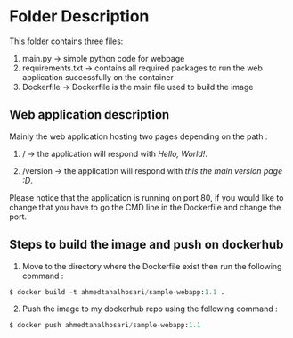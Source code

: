 # Folder Description

This folder contains three files:

1) main.py           -> simple python code for webpage 
2) requirements.txt  -> contains all required packages to run the web application successfully on the container 
3) Dockerfile        -> Dockerfile is the main file used to build the image 

## Web application description 

Mainly the web application hosting two pages depending on the path :

1) /  ->  the application will respond with *Hello, World!*.

2) /version -> the application will respond with *this the main version page :D*.

Please notice that the application is running on port 80, if you would like to change that you have to go the CMD line in the Dockerfile and change the port. 

## Steps to build the image and push on dockerhub

1) Move to the directory where the Dockerfile exist then run the following command :

```python
$ docker build -t ahmedtahalhosari/sample-webapp:1.1 .
```

2) Push the image to my dockerhub repo using the following command :

```python
$ docker push ahmedtahalhosari/sample-webapp:1.1
```

